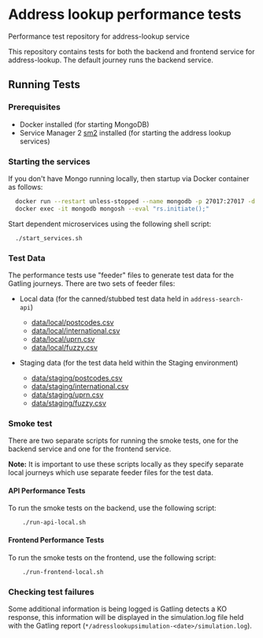 
Address lookup performance tests
===================

Performance test repository for address-lookup service

This repository contains tests for both the backend and frontend service for address-lookup. The default journey runs the backend service.

## Running Tests

### Prerequisites

- Docker installed (for starting MongoDB)
- Service Manager 2 [sm2](https://github.com/hmrc/sm2) installed (for starting the address lookup services)

### Starting the services

If you don't have Mongo running locally, then startup via Docker container as follows:

```bash
  docker run --restart unless-stopped --name mongodb -p 27017:27017 -d percona/percona-server-mongodb:7.0 --replSet rs0
  docker exec -it mongodb mongosh --eval "rs.initiate();"
````

Start dependent microservices using the following shell script:
```shell
  ./start_services.sh
```

### Test Data

The performance tests use "feeder" files to generate test data for the Gatling journeys. There are two sets of feeder files:

- Local data (for the canned/stubbed test data held in `address-search-api`)
  - [data/local/postcodes.csv](src/test/resources/data/local/postcodes.csv) 
  - [data/local/international.csv](src/test/resources/data/local/international.csv) 
  - [data/local/uprn.csv](src/test/resources/data/local/uprn.csv) 
  - [data/local/fuzzy.csv](src/test/resources/data/local/fuzzy.csv) 


- Staging data (for the test data held within the Staging environment)
  - [data/staging/postcodes.csv](src/test/resources/data/staging/postcodes.csv)
  - [data/staging/international.csv](src/test/resources/data/staging/international.csv)
  - [data/staging/uprn.csv](src/test/resources/data/staging/uprn.csv)
  - [data/staging/fuzzy.csv](src/test/resources/data/staging/fuzzy.csv)


### Smoke test

There are two separate scripts for running the smoke tests, one for the backend service and one for the frontend service.

**Note:** It is important to use these scripts locally as they specify separate local journeys which use separate feeder files for the test data.

#### API Performance Tests
To run the smoke tests on the backend, use the following script:
```shell
    ./run-api-local.sh
```
#### Frontend Performance Tests
To run the smoke tests on the frontend, use the following script:
```shell
    ./run-frontend-local.sh
```

### Checking test failures

Some additional information is being logged is Gatling detects a KO response, this information will be displayed in the simulation.log file held with the Gatling report (`*/adresslookupsimulation-<date>/simulation.log`).
